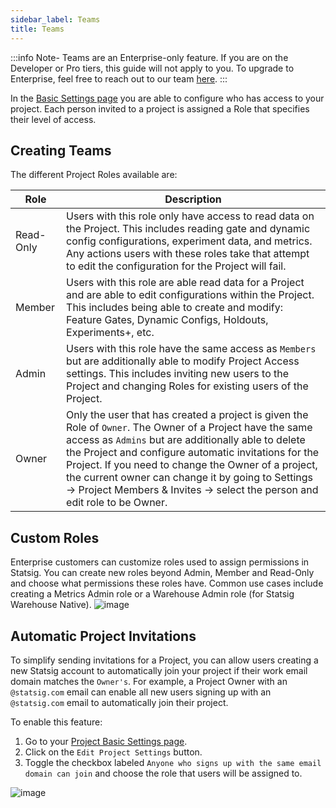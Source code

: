 ```yaml
---
sidebar_label: Teams
title: Teams
---
```

:::info 
Note- Teams are an Enterprise-only feature. If you are on the Developer or Pro tiers, this guide will not apply to you. To upgrade to Enterprise, feel free to reach out to our team [here](https://www.statsig.com/contact/demo).
:::

In the [Basic Settings page](https://console.statsig.com/24vDD6KOtLJqjrw1Y6oj4C/settings) you are able to configure who has access to your project. Each person invited to a project is assigned a Role that specifies their level of access. 

## Creating Teams 

The different Project Roles available are:

| Role | Description |
|-----------|-------------|
| Read-Only | Users with this role only have access to read data on the Project. This includes reading gate and dynamic config configurations, experiment data, and metrics. Any actions users with these roles take that attempt to edit the configuration for the Project will fail. |
| Member | Users with this role are able read data for a Project and are able to edit configurations within the Project. This includes being able to create and modify: Feature Gates, Dynamic Configs, Holdouts, Experiments+, etc. |
| Admin | Users with this role have the same access as `Members` but are additionally able to modify Project Access settings. This includes inviting new users to the Project and changing Roles for existing users of the Project. |
| Owner | Only the user that has created a project is given the Role of `Owner`. The Owner of a Project have the same access as `Admins` but are additionally able to delete the Project and configure automatic invitations for the Project. If you need to change the Owner of a project, the current owner can change it by going to Settings -> Project Members & Invites -> select the person and edit role to be Owner. |

## Custom Roles
Enterprise customers can customize roles used to assign permissions in Statsig. You can create new roles beyond Admin, Member and Read-Only and choose what permissions these roles have. Common use cases include creating a Metrics Admin role or a Warehouse Admin role (for Statsig Warehouse Native).
![image](https://github.com/statsig-io/docs/assets/31516123/bd3d4fac-9753-44ff-87ac-2ce1b30bdbea)


## Automatic Project Invitations

To simplify sending invitations for a Project, you can allow users creating a new Statsig account to automatically join your project if their work email domain matches the `Owner's`. For example, a Project Owner with an `@statsig.com` email can enable all new users signing up with an `@statsig.com` email to automatically join their project.

To enable this feature:

1. Go to your [Project Basic Settings page](https://console.statsig.com/24vDD6KOtLJqjrw1Y6oj4C/settings).
2. Click on the `Edit Project Settings` button.
3. Toggle the checkbox labeled `Anyone who signs up with the same email domain can join` and choose the role that users will be assigned to.

![image](https://user-images.githubusercontent.com/75151332/128581866-b5856f1d-9ac6-462d-a57e-22320a093457.png)

